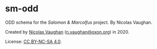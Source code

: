 # sm-odd
ODD schema for the *Salomon & Marcolfus* project.
By Nicolas Vaughan.

Created by [Nicolas Vaughan](http:nicolasvaughan.org) (n.vaughan@oxon.org) in 2020.

License: [CC BY-NC-SA 4.0](https://creativecommons.org/licenses/by-nc-sa/4.0/).
